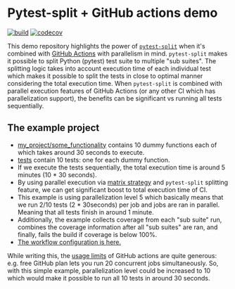 # Pytest-split + GitHub actions demo

[![build](https://github.com/jerry-git/pytest-split-gh-actions-demo/workflows/Run%20tests/badge.svg)](https://github.com/jerry-git/pytest-split-gh-actions-demo/actions?query=branch%3Amaster)
[![codecov](https://codecov.io/gh/jerry-git/pytest-split-gh-actions-demo/branch/master/graph/badge.svg)](https://codecov.io/gh/jerry-git/pytest-split-gh-actions-demo)

This demo repository highlights the power of [`pytest-split`](https://github.com/jerry-git/pytest-split) when it's combined with [GitHub Actions](https://github.com/features/actions) with parallelism in mind. 
`pytest-split` makes it possible to split Python (pytest) test suite to multiple "sub suites". The splitting logic takes into account execution time of each individual test which makes it possible to split the tests in close to optimal manner considering the total execution time.
When `pytest-split` is combined with parallel execution features of GitHub Actions (or any other CI which has parallelization support), the benefits can be significant vs running all tests sequentially. 

## The example project
* [my_project/some_functionality](./my_project/some_functionality.py) contains 10 dummy functions each of which takes around 30 seconds to execute.
* [tests](./tests/test_my_project.py) contain 10 tests: one for each dummy function.
* If we execute the tests sequentially, the total execution time is around 5 minutes (10 * 30 seconds).
* By using parallel execution via [matrix strategy](https://help.github.com/en/actions/reference/workflow-syntax-for-github-actions#jobsjob_idstrategymatrix) and `pytest-split` splitting feature, we can get significant boost to total execution time of CI.
* This example is using parallelization level 5 which basically means that we run 2/10 tests (2 * 30seconds) per job and jobs are ran in parallel. Meaning that all tests finish in around 1 minute.
* Additionally, the example collects coverage from each "sub suite" run, combines the coverage information after all "sub suites" are ran, and finally, fails the build if coverage is below 100%.
* [The workflow configuration is here.](./.github/workflows/test.yml)


While writing this, the [usage limits](https://help.github.com/en/actions/getting-started-with-github-actions/about-github-actions#usage-limits) of GitHub actions are quite generous:
e.g. free GitHub plan lets you run 20 concurrent jobs simultaneously. So, with this simple example, parallelization level could be increased to 10 which would make it possible to run all 10 tests in around 30 seconds.
